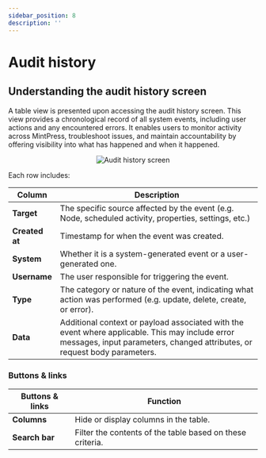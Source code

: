 ```yaml
---
sidebar_position: 8
description: ''
---
```


# Audit history

## Understanding the audit history screen

A table view is presented upon accessing the audit history screen. This view provides a chronological record of all system events, including user actions and any encountered errors. It enables users to monitor activity across MintPress, troubleshoot issues, and maintain accountability by offering visibility into what has happened and when it happened.

<p align='center'>
  <img alt='Audit history screen' src={require('!url-loader!./images/audit-history.png').default} className='image-border'/>
</p>

Each row includes:

| Column              | Description                                                                                                                                                                    |
|---------------------|--------------------------------------------------------------------------------------------------------------------------------------------------------------------------------|
| **Target**          | The specific source affected by the event (e.g. Node, scheduled activity, properties, settings, etc.)                                                                          |
| **Created at**      | Timestamp for when the event was created.                                                                                                                                      |
| **System**          | Whether it is a system-generated event or a user-generated one.                                                                                                                |
| **Username**        | The user responsible for triggering the event.                                                                                                                                 |
| **Type**            | The category or nature of the event, indicating what action was performed (e.g. update, delete, create, or error).                                                            |
| **Data**            | Additional context or payload associated with the event where applicable. This may include error messages, input parameters, changed attributes, or request body parameters.   |

### Buttons & links

| Buttons & links               | Function                                                               |
|-------------------------------|------------------------------------------------------------------------|
| **Columns**                   | Hide or display columns in the table.                                  |
| **Search bar**                | Filter the contents of the table based on these criteria.              |
